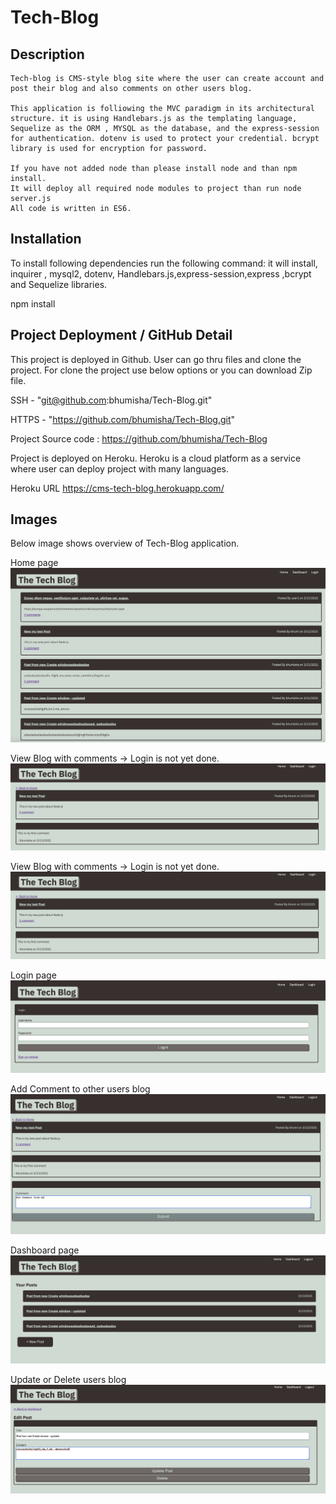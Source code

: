 # Tech-Blog

## Description
    Tech-blog is CMS-style blog site where the user can create account and post their blog and also comments on other users blog.

    This application is folliowing the MVC paradigm in its architectural structure. it is using Handlebars.js as the templating language, Sequelize as the ORM , MYSQL as the database, and the express-session for authentication. dotenv is used to protect your credential. bcrypt library is used for encryption for password.

    If you have not added node than please install node and than npm install. 
    It will deploy all required node modules to project than run node server.js
    All code is written in ES6. 

## Installation
To install following dependencies run the following command: it will install, inquirer , mysql2, dotenv, Handlebars.js,express-session,express ,bcrypt and Sequelize libraries.

npm install

## Project Deployment / GitHub Detail

This project is deployed in Github. User can go thru files and clone the project. For clone the project use below options or you can download Zip file.

SSH - "git@github.com:bhumisha/Tech-Blog.git"

HTTPS - "https://github.com/bhumisha/Tech-Blog.git"

Project Source code :
https://github.com/bhumisha/Tech-Blog

Project is deployed on Heroku. Heroku is a cloud platform as a service where user can deploy project with many languages.

Heroku URL
https://cms-tech-blog.herokuapp.com/

## Images

Below image shows overview of Tech-Blog application.

Home page 
![](public/images/homepage.png)

View Blog with comments -> Login is not yet done.
![](public/images/viewBlogwithoutLogin.png)

View Blog with comments -> Login is not yet done.
![](public/images/viewBlogwithoutLogin.png)

Login page
![](public/images/login.png)

Add Comment to other users blog 
![](public/images/addComment.png)

Dashboard page
![](public/images/usersBlog.png)

Update or Delete users blog
![](public/images/updateDeleteMyBlog.png)